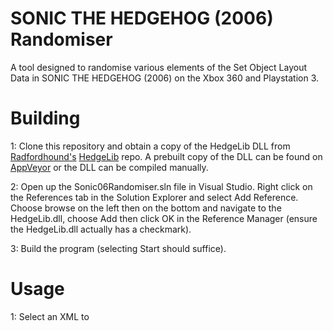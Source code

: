 # SONIC THE HEDGEHOG (2006) Randomiser
A tool designed to randomise various elements of the Set Object Layout Data in SONIC THE HEDGEHOG (2006) on the Xbox 360 and Playstation 3.

# Building
1: Clone this repository and obtain a copy of the HedgeLib DLL from [Radfordhound's](https://github.com/Radfordhound) [HedgeLib](https://github.com/Radfordhound/HedgeLib) repo. A prebuilt copy of the DLL can be found on [AppVeyor](https://ci.appveyor.com/project/Radfordhound/hedgelib/builds/21427946/artifacts) or the DLL can be compiled manually.

2: Open up the Sonic06Randomiser.sln file in Visual Studio. Right click on the References tab in the Solution Explorer and select Add Reference. Choose browse on the left then on the bottom and navigate to the HedgeLib.dll, choose Add then click OK in the Reference Manager (ensure the HedgeLib.dll actually has a checkmark).

3: Build the program (selecting Start should suffice).

# Usage
1: Select an XML to
